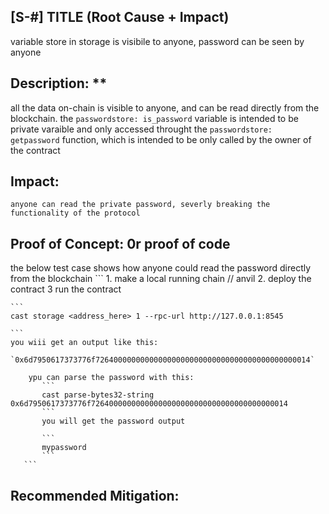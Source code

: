 ## [S-#] TITLE (Root Cause + Impact)
 variable  store in storage is  visibile to anyone, password can be seen by  anyone


## Description: **  
   all the data on-chain is visible to anyone, and can be read directly from the blockchain. the `passwordstore: is_password` variable is intended to be private varaible and only accessed throught the `passwordstore: getpassword` function, which is intended to be only called by the owner of the contract
 
 ## Impact:
    anyone can read the private password, severly breaking the functionality of the protocol
   

## Proof of Concept: 0r proof of code
   the below test case shows how anyone could read the password directly from the blockchain
    ```
    1. make a local running chain   // anvil
    2. deploy the contract
    3 run the contract

    ```
    cast storage <address_here> 1 --rpc-url http://127.0.0.1:8545

    ```
    you wiii get an output like this:
       `0x6d7950617373776f726400000000000000000000000000000000000000000014`

        ypu can parse the password with this:
           ```
           cast parse-bytes32-string 0x6d7950617373776f72640000000000000000000000000000000000000014
           ```
           you will get the password output 

           ```
           mypassword
           ```
       ```
    

## Recommended Mitigation:


